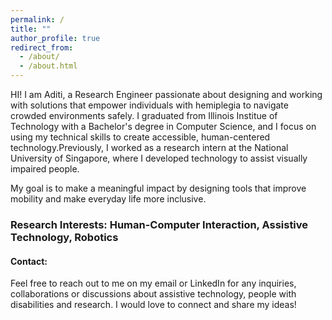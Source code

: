 ```yaml
---
permalink: /
title: ""
author_profile: true
redirect_from: 
  - /about/
  - /about.html
---
```


HI! 
I am Aditi, a Research Engineer passionate about designing and working with solutions that empower individuals with hemiplegia to navigate crowded environments safely. I graduated from Illinois Institue of Technology with a Bachelor's degree in Computer Science, and I focus on using my technical skills to create accessible, human-centered technology.Previously, I worked as a research intern at the National University of Singapore, where I developed technology to assist visually impaired people. 

My goal is to make a meaningful impact by designing tools that improve mobility and make everyday life more inclusive. 

### Research Interests: Human-Computer Interaction, Assistive Technology, Robotics


#### Contact: 

Feel free to reach out to me on my email or LinkedIn for any inquiries, collaborations or discussions about assistive technology, people with disabilities and research. I would love to connect and share my ideas! 
